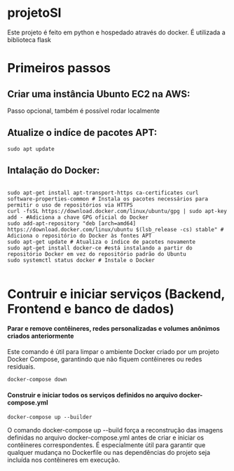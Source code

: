 # projetoSI
Este projeto é feito em python e hospedado através do docker. É utilizada a biblioteca flask

# Primeiros passos

## Criar uma instância Ubunto EC2 na AWS: 

Passo opcional, também é possível rodar localmente

## Atualize o indíce de pacotes APT:

```shell
sudo apt update
```

## Intalação do Docker:

```shell

sudo apt-get install apt-transport-https ca-certificates curl software-properties-common # Instala os pacotes necessários para permitir o uso de repositórios via HTTPS
curl -fsSL https://download.docker.com/linux/ubuntu/gpg | sudo apt-key add - #Adiciona a chave GPG oficial do Docker
sudo add-apt-repository "deb [arch=amd64] https://download.docker.com/linux/ubuntu $(lsb_release -cs) stable" # Adiciona o repositório do Docker às fontes APT
sudo apt-get update # Atualiza o índice de pacotes novamente
sudo apt-get install docker-ce #está instalando a partir do repositório Docker em vez do repositório padrão do Ubuntu
sudo systemctl status docker # Instale o Docker


```

# Contruir e iniciar serviços (Backend, Frontend e banco de dados)


#### Parar e remove contêineres, redes personalizadas e volumes anônimos criados anteriormente

Este comando é útil para limpar o ambiente Docker criado por um projeto Docker Compose, garantindo que não fiquem contêineres ou redes residuais.

```shell
docker-compose down
```


#### Construir e iniciar todos os serviços definidos no arquivo docker-compose.yml


```shell
docker-compose up --builder
```

O comando docker-compose up --build força a reconstrução das imagens definidas no arquivo docker-compose.yml antes de criar e iniciar os contêineres correspondentes. É especialmente útil para garantir que qualquer mudança no Dockerfile ou nas dependências do projeto seja incluída nos contêineres em execução.


